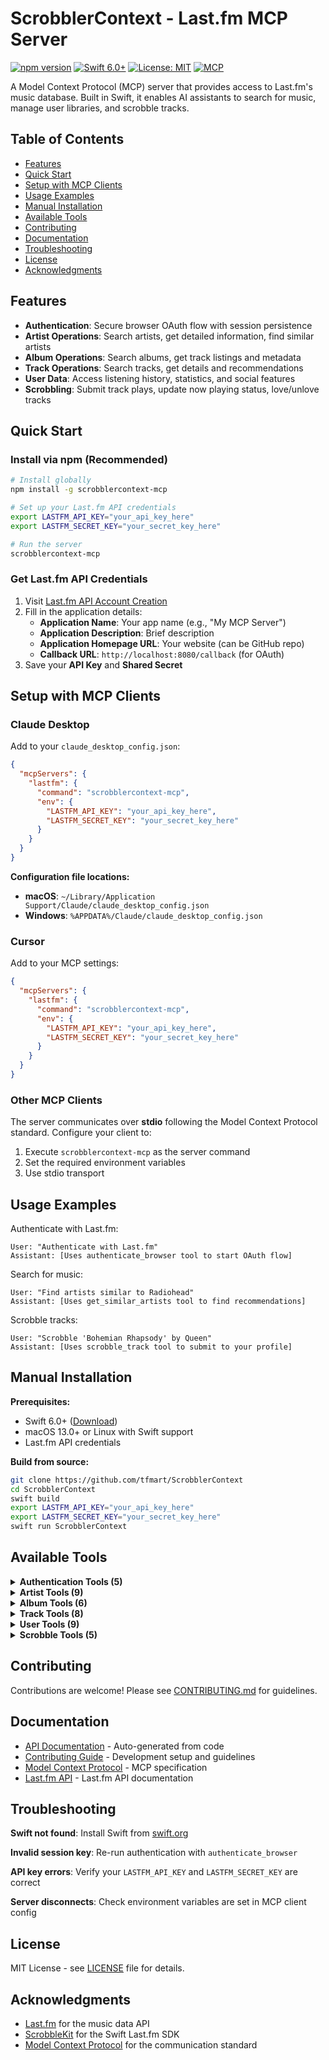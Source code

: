 # ScrobblerContext - Last.fm MCP Server

[![npm version](https://badge.fury.io/js/scrobblercontext-mcp.svg)](https://badge.fury.io/js/scrobblercontext-mcp)
[![Swift 6.0+](https://img.shields.io/badge/Swift-6.0+-orange.svg)](https://swift.org)
[![License: MIT](https://img.shields.io/badge/License-MIT-yellow.svg)](https://opensource.org/licenses/MIT)
[![MCP](https://img.shields.io/badge/MCP-Compatible-blue.svg)](https://modelcontextprotocol.io)

A Model Context Protocol (MCP) server that provides access to Last.fm's music database. Built in Swift, it enables AI assistants to search for music, manage user libraries, and scrobble tracks.

## Table of Contents

- [Features](#features)
- [Quick Start](#quick-start)
- [Setup with MCP Clients](#setup-with-mcp-clients)
- [Usage Examples](#usage-examples)
- [Manual Installation](#manual-installation)
- [Available Tools](#available-tools)
- [Contributing](#contributing)
- [Documentation](#documentation)
- [Troubleshooting](#troubleshooting)
- [License](#license)
- [Acknowledgments](#acknowledgments)

## Features

- **Authentication**: Secure browser OAuth flow with session persistence
- **Artist Operations**: Search artists, get detailed information, find similar artists
- **Album Operations**: Search albums, get track listings and metadata
- **Track Operations**: Search tracks, get details and recommendations
- **User Data**: Access listening history, statistics, and social features
- **Scrobbling**: Submit track plays, update now playing status, love/unlove tracks

## Quick Start

### Install via npm (Recommended)

```bash
# Install globally
npm install -g scrobblercontext-mcp

# Set up your Last.fm API credentials
export LASTFM_API_KEY="your_api_key_here"
export LASTFM_SECRET_KEY="your_secret_key_here"

# Run the server
scrobblercontext-mcp
```

### Get Last.fm API Credentials

1. Visit [Last.fm API Account Creation](https://www.last.fm/api/account/create)
2. Fill in the application details:
   - **Application Name**: Your app name (e.g., "My MCP Server")
   - **Application Description**: Brief description
   - **Application Homepage URL**: Your website (can be GitHub repo)
   - **Callback URL**: `http://localhost:8080/callback` (for OAuth)
3. Save your **API Key** and **Shared Secret**

## Setup with MCP Clients

### Claude Desktop

Add to your `claude_desktop_config.json`:

```json
{
  "mcpServers": {
    "lastfm": {
      "command": "scrobblercontext-mcp",
      "env": {
        "LASTFM_API_KEY": "your_api_key_here",
        "LASTFM_SECRET_KEY": "your_secret_key_here"
      }
    }
  }
}
```

**Configuration file locations:**
- **macOS**: `~/Library/Application Support/Claude/claude_desktop_config.json`
- **Windows**: `%APPDATA%/Claude/claude_desktop_config.json`

### Cursor

Add to your MCP settings:

```json
{
  "mcpServers": {
    "lastfm": {
      "command": "scrobblercontext-mcp",
      "env": {
        "LASTFM_API_KEY": "your_api_key_here", 
        "LASTFM_SECRET_KEY": "your_secret_key_here"
      }
    }
  }
}
```

### Other MCP Clients

The server communicates over **stdio** following the Model Context Protocol standard. Configure your client to:
1. Execute `scrobblercontext-mcp` as the server command
2. Set the required environment variables
3. Use stdio transport

## Usage Examples

Authenticate with Last.fm:
```
User: "Authenticate with Last.fm"
Assistant: [Uses authenticate_browser tool to start OAuth flow]
```

Search for music:
```
User: "Find artists similar to Radiohead" 
Assistant: [Uses get_similar_artists tool to find recommendations]
```

Scrobble tracks:
```
User: "Scrobble 'Bohemian Rhapsody' by Queen"
Assistant: [Uses scrobble_track tool to submit to your profile]
```

## Manual Installation

**Prerequisites:**
- Swift 6.0+ ([Download](https://swift.org/download/))
- macOS 13.0+ or Linux with Swift support
- Last.fm API credentials

**Build from source:**

```bash
git clone https://github.com/tfmart/ScrobblerContext
cd ScrobblerContext
swift build
export LASTFM_API_KEY="your_api_key_here"
export LASTFM_SECRET_KEY="your_secret_key_here"
swift run ScrobblerContext
```

## Available Tools

<details>
<summary><strong>Authentication Tools (5)</strong></summary>

- `authenticate_browser` - Start OAuth flow in browser
- `set_session_key` - Set existing session key
- `check_auth_status` - Check authentication status  
- `restore_session` - Restore saved session
- `logout` - Clear authentication

</details>

<details>
<summary><strong>Artist Tools (9)</strong></summary>

- `search_artist` - Search for artists
- `get_artist_info` - Get artist details & biography
- `get_similar_artists` - Find similar artists
- `get_artist_correction` - Get corrected artist name
- `get_artist_tags` - Get artist tags
- `get_artist_top_albums` - Get artist's top albums
- `get_artist_top_tracks` - Get artist's top tracks
- `add_artist_tags` - Add personal tags (requires auth)
- `remove_artist_tag` - Remove personal tag (requires auth)

</details>

<details>
<summary><strong>Album Tools (6)</strong></summary>

- `search_album` - Search for albums
- `get_album_info` - Get album details & tracklist
- `get_album_tags` - Get album tags
- `get_album_top_tags` - Get popular album tags
- `add_album_tags` - Add personal tags (requires auth)
- `remove_album_tag` - Remove personal tag (requires auth)

</details>

<details>
<summary><strong>Track Tools (8)</strong></summary>

- `search_track` - Search for tracks
- `get_track_info` - Get track details
- `get_similar_tracks` - Find similar tracks
- `get_track_correction` - Get corrected track info
- `get_track_tags` - Get track tags
- `get_track_top_tags` - Get popular track tags
- `add_track_tags` - Add personal tags (requires auth)
- `remove_track_tag` - Remove personal tag (requires auth)

</details>

<details>
<summary><strong>User Tools (9)</strong></summary>

- `get_user_info` - Get user profile & stats
- `get_user_recent_tracks` - Get recent listening history
- `get_user_top_artists` - Get top artists by period
- `get_user_top_tracks` - Get top tracks by period
- `get_user_top_albums` - Get top albums by period
- `get_user_top_tags` - Get most used tags
- `get_user_friends` - Get friends list
- `get_user_loved_tracks` - Get loved tracks
- `get_user_personal_tags_for_artists` - Get tagged artists

</details>

<details>
<summary><strong>Scrobble Tools (5)</strong></summary>

- `scrobble_track` - Submit single track play
- `scrobble_multiple_tracks` - Submit multiple plays
- `update_now_playing` - Update current track status
- `love_track` - Mark track as loved
- `unlove_track` - Remove from loved tracks

</details>

## Contributing

Contributions are welcome! Please see [CONTRIBUTING.md](CONTRIBUTING.md) for guidelines.

## Documentation

- [API Documentation](https://tfmart.github.io/ScrobblerContext/documentation/scrobblercontext/) - Auto-generated from code
- [Contributing Guide](CONTRIBUTING.md) - Development setup and guidelines
- [Model Context Protocol](https://modelcontextprotocol.io/) - MCP specification
- [Last.fm API](https://www.last.fm/api) - Last.fm API documentation

## Troubleshooting

**Swift not found**: Install Swift from [swift.org](https://swift.org/download/)

**Invalid session key**: Re-run authentication with `authenticate_browser`

**API key errors**: Verify your `LASTFM_API_KEY` and `LASTFM_SECRET_KEY` are correct

**Server disconnects**: Check environment variables are set in MCP client config

## License

MIT License - see [LICENSE](LICENSE) file for details.

## Acknowledgments

- [Last.fm](https://www.last.fm/) for the music data API
- [ScrobbleKit](https://github.com/tfmart/ScrobbleKit) for the Swift Last.fm SDK
- [Model Context Protocol](https://modelcontextprotocol.io/) for the communication standard